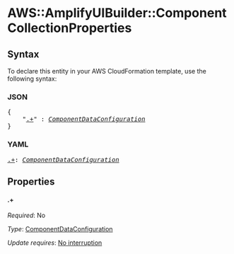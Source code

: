 # AWS::AmplifyUIBuilder::Component CollectionProperties

## Syntax

To declare this entity in your AWS CloudFormation template, use the following syntax:

### JSON

<pre>
{
    "<a href="#.+" title=".+">.+</a>" : <i><a href="componentdataconfiguration.md">ComponentDataConfiguration</a></i>
}
</pre>

### YAML

<pre>
<a href="#.+" title=".+">.+</a>: <i><a href="componentdataconfiguration.md">ComponentDataConfiguration</a></i>
</pre>

## Properties

#### \.+

_Required_: No

_Type_: <a href="componentdataconfiguration.md">ComponentDataConfiguration</a>

_Update requires_: [No interruption](https://docs.aws.amazon.com/AWSCloudFormation/latest/UserGuide/using-cfn-updating-stacks-update-behaviors.html#update-no-interrupt)

